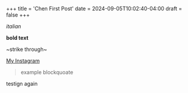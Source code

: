 +++
title = 'Chen First Post'
date = 2024-09-05T10:02:40-04:00
draft = false
+++

*italian*


**bold text**


~strike through~


[My Instagram](https://www.instagram.com/rickychenrc10/)


>example blockquoate



<!--![boxing squad](content\posts\BoxingGang.JPG)-->



testign again
